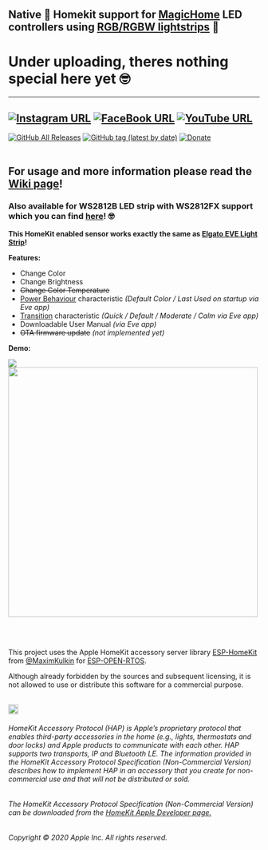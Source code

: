 ## Native  Homekit support for [MagicHome](https://s.click.aliexpress.com/e/_dT4sZfC) LED controllers using [RGB/RGBW lightstrips](http://s.click.aliexpress.com/e/_dUgIncp) 🌈

# Under uploading, theres nothing special here yet 🤓

------
[![Instagram URL](https://img.shields.io/twitter/url/https/www.instagram.com/homekidd?label=Follow&logo=instagram&style=social)](https://www.instagram.com/homekidd) [![FaceBook URL](https://img.shields.io/twitter/url/https/www.facebook.com/HomeKiid?label=Like&logo=facebook&style=social)](https://www.facebook.com/HomeKiid) [![YouTube URL](https://img.shields.io/twitter/url/https/www.youtube.com/channel/UCkqC_6j1uyYVv7SO3jPe7KA?label=Follow&logo=youtube&style=social)](https://www.youtube.com/channel/UCkqC_6j1uyYVv7SO3jPe7KA)
------

[![GitHub All Releases](https://img.shields.io/github/downloads/HomeKidd/HomeKit-MagicHome-LED-controller-Elgato-Eve-Light-Strip/total?color=green)](https://github.com/HomeKidd/HomeKit-MagicHome-LED-controller-Elgato-Eve-Light-Strip/releases) 
[![GitHub tag (latest by date)](https://img.shields.io/github/v/tag/HomeKidd/HomeKit-MagicHome-LED-controller-Elgato-Eve-Light-Strip?color=yellow&label=Latest%20Release)](https://github.com/HomeKidd/HomeKit-MagicHome-LED-controller-Elgato-Eve-Light-Strip/releases) 
[![Donate](https://img.shields.io/badge/Donate-PayPal-blue.svg)](https://www.paypal.com/cgi-bin/webscr?cmd=_s-xclick&hosted_button_id=CEYEK69ZYG69S&source=url)
<br/>
<br/>

## For usage and more information please read the [Wiki page](https://github.com/HomeKidd/Homekit-WS2812B-controller/wiki/)!

### Also available for WS2812B LED strip with WS2812FX support which you can find [here](https://github.com/HomeKidd/HomeKit-MagicHome-LED-controller-Elgato-Eve-Light-Strip)! 🤓


**This HomeKit enabled sensor works exactly the same as [Elgato EVE Light Strip](https://www.evehome.com/en/eve-light-strip)!** 

**Features:**

* Change Color
* Change Brightness
* ~~Change Color Temperature~~
* [Power Behaviour](https://github.com/HomeKidd/Homekit-WS2812B-controller/wiki/HomeKit-Setup#transitions-and-power-behaviour) characteristic _(Default Color / Last Used on startup via Eve app)_
* [Transition](https://github.com/HomeKidd/Homekit-WS2812B-controller/wiki/HomeKit-Setup#transitions-and-power-behaviour) characteristic _(Quick / Default / Moderate / Calm via Eve app)_
* Downloadable User Manual _(via Eve app)_ 
* ~~OTA firmware update~~ _(not implemented yet)_


**Demo:**

[![](http://img.youtube.com/vi/TG9xq7ifwth0k/0.jpg)](http://www.youtube.com/watch?vfwwfw=TG9xq7ith0k "Demo Video")
<br/>
<img src="https://github.com/HomeKidd/Homekit-WS2812B-controller/raw/master/Images/defmo.jpg" class="center" width="500"/>

<br/>
<br/>

This project uses the Apple HomeKit accessory server library [ESP-HomeKit](https://github.com/maximkulkin/esp-homekit) from [@MaximKulkin](https://github.com/maximkulkin) for [ESP-OPEN-RTOS](https://github.com/SuperHouse/esp-open-rtos).<br/>

Although already forbidden by the sources and subsequent licensing, it is not allowed to use or distribute this software for a commercial purpose.<br/><br/>

<img src="https://freepngimg.com/thumb/apple_logo/25366-7-apple-logo-file.png" width="20"/> 

###### HomeKit Accessory Protocol (HAP) is Apple’s proprietary protocol that enables third-party accessories in the home (e.g., lights, thermostats and door locks) and Apple products to communicate with each other. HAP supports two transports, IP and Bluetooth LE. The information provided in the HomeKit Accessory Protocol Specification (Non-Commercial Version) describes how to implement HAP in an accessory that you create for non-commercial use and that will not be distributed or sold.

###### The HomeKit Accessory Protocol Specification (Non-Commercial Version) can be downloaded from the [HomeKit Apple Developer page.](https://developer.apple.com/homekit/)

###### Copyright © 2020 Apple Inc. All rights reserved.

